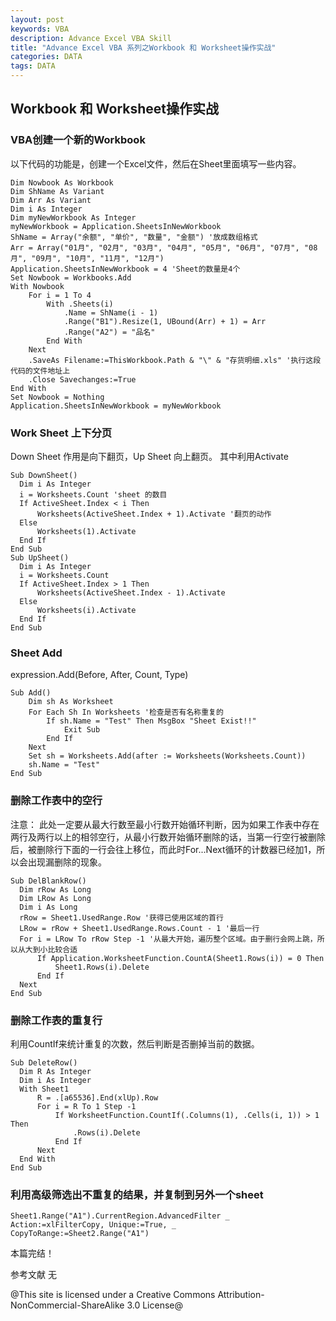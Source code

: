 ```yaml
---
layout: post
keywords: VBA
description: Advance Excel VBA Skill
title: "Advance Excel VBA 系列之Workbook 和 Worksheet操作实战"
categories: DATA
tags: DATA
---
```

## Workbook 和 Worksheet操作实战

### VBA创建一个新的Workbook

以下代码的功能是，创建一个Excel文件，然后在Sheet里面填写一些内容。
	
	Dim Nowbook As Workbook
	Dim ShName As Variant
	Dim Arr As Variant
	Dim i As Integer
	Dim myNewWorkbook As Integer
	myNewWorkbook = Application.SheetsInNewWorkbook
	ShName = Array("余额", "单价", "数量", "金额") '放成数组格式
	Arr = Array("01月", "02月", "03月", "04月", "05月", "06月", "07月", "08月", "09月", "10月", "11月", "12月")
	Application.SheetsInNewWorkbook = 4 'Sheet的数量是4个
	Set Nowbook = Workbooks.Add
	With Nowbook
		For i = 1 To 4
			With .Sheets(i)
				.Name = ShName(i - 1)
				.Range("B1").Resize(1, UBound(Arr) + 1) = Arr
			    .Range("A2") = "品名"
			End With
		Next
		.SaveAs Filename:=ThisWorkbook.Path & "\" & "存货明细.xls" '执行这段代码的文件地址上
		.Close Savechanges:=True
	End With
	Set Nowbook = Nothing
	Application.SheetsInNewWorkbook = myNewWorkbook

### Work Sheet 上下分页

Down Sheet 作用是向下翻页，Up Sheet 向上翻页。 其中利用Activate

	Sub DownSheet()
	  Dim i As Integer
	  i = Worksheets.Count 'sheet 的数目
	  If ActiveSheet.Index < i Then
		  Worksheets(ActiveSheet.Index + 1).Activate '翻页的动作
	  Else
		  Worksheets(1).Activate
	  End If
	End Sub
	Sub UpSheet()
	  Dim i As Integer
	  i = Worksheets.Count
	  If ActiveSheet.Index > 1 Then
		  Worksheets(ActiveSheet.Index - 1).Activate
	  Else
		  Worksheets(i).Activate
	  End If
	End Sub

### Sheet Add

expression.Add(Before, After, Count, Type)

	Sub Add()
		Dim sh As Worksheet
		For Each Sh In Worksheets '检查是否有名称重复的
			If sh.Name = "Test" Then MsgBox "Sheet Exist!!"
				Exit Sub
			End If
		Next
		Set sh = Worksheets.Add(after := Worksheets(Worksheets.Count))
		sh.Name = "Test"
	End Sub

### 删除工作表中的空行

注意： 此处一定要从最大行数至最小行数开始循环判断，因为如果工作表中存在两行及两行以上的相邻空行，从最小行数开始循环删除的话，当第一行空行被删除后，被删除行下面的一行会往上移位，而此时For...Next循环的计数器已经加1，所以会出现漏删除的现象。

	Sub DelBlankRow()
	  Dim rRow As Long
	  Dim LRow As Long
	  Dim i As Long
	  rRow = Sheet1.UsedRange.Row '获得已使用区域的首行
	  LRow = rRow + Sheet1.UsedRange.Rows.Count - 1 '最后一行
	  For i = LRow To rRow Step -1 '从最大开始，遍历整个区域。由于删行会网上跳，所以从大到小比较合适
		  If Application.WorksheetFunction.CountA(Sheet1.Rows(i)) = 0 Then
			  Sheet1.Rows(i).Delete
		  End If
	  Next
	End Sub

### 删除工作表的重复行

利用CountIf来统计重复的次数，然后判断是否删掉当前的数据。

	Sub DeleteRow()
	  Dim R As Integer
	  Dim i As Integer
	  With Sheet1
		  R = .[a65536].End(xlUp).Row
		  For i = R To 1 Step -1
			  If WorksheetFunction.CountIf(.Columns(1), .Cells(i, 1)) > 1 Then
				  .Rows(i).Delete
			  End If
		  Next
	  End With
	End Sub

### 利用高级筛选出不重复的结果，并复制到另外一个sheet

	Sheet1.Range("A1").CurrentRegion.AdvancedFilter _
	Action:=xlFilterCopy, Unique:=True, _
	CopyToRange:=Sheet2.Range("A1")

本篇完结！

参考文献
无

@This site is licensed under a Creative Commons Attribution-NonCommercial-ShareAlike 3.0 License@
